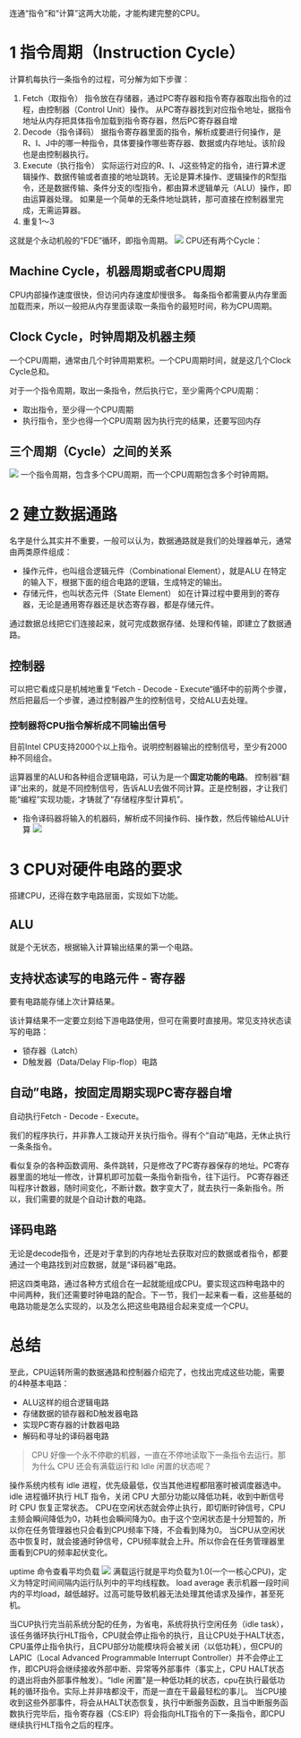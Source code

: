 连通“指令”和“计算”这两大功能，才能构建完整的CPU。
# 1 指令周期（Instruction Cycle）
计算机每执行一条指令的过程，可分解为如下步骤：
1. Fetch（取指令）
指令放在存储器，通过PC寄存器和指令寄存器取出指令的过程，由控制器（Control Unit）操作。
从PC寄存器找到对应指令地址，据指令地址从内存把具体指令加载到指令寄存器，然后PC寄存器自增
2. Decode（指令译码）
据指令寄存器里面的指令，解析成要进行何操作，是R、I、J中的哪一种指令，具体要操作哪些寄存器、数据或内存地址。该阶段也是由控制器执行。
3. Execute（执行指令）
实际运行对应的R、I、J这些特定的指令，进行算术逻辑操作、数据传输或者直接的地址跳转。无论是算术操作、逻辑操作的R型指令，还是数据传输、条件分支的I型指令，都由算术逻辑单元（ALU）操作，即由运算器处理。
如果是一个简单的无条件地址跳转，那可直接在控制器里完成，无需运算器。
4. 重复1～3

这就是个永动机般的“FDE”循环，即指令周期。
![](https://img-blog.csdnimg.cn/171cff94c628488b823513f4e38973eb.png?x-oss-process=image/watermark,type_ZHJvaWRzYW5zZmFsbGJhY2s,shadow_50,text_Q1NETiBASmF2YUVkZ2Uu,size_20,color_FFFFFF,t_70,g_se,x_16)
CPU还有两个Cycle：
## Machine Cycle，机器周期或者CPU周期
CPU内部操作速度很快，但访问内存速度却慢很多。
每条指令都需要从内存里面加载而来，所以一般把从内存里面读取一条指令的最短时间，称为CPU周期。
## Clock Cycle，时钟周期及机器主频
一个CPU周期，通常由几个时钟周期累积。一个CPU周期时间，就是这几个Clock Cycle总和。

对于一个指令周期，取出一条指令，然后执行它，至少需两个CPU周期：
- 取出指令，至少得一个CPU周期
- 执行指令，至少也得一个CPU周期
因为执行完的结果，还要写回内存
## 三个周期（Cycle）之间的关系
![](https://img-blog.csdnimg.cn/9d86b21db1494646a5fcde3bd86fb75d.png?x-oss-process=image/watermark,type_ZHJvaWRzYW5zZmFsbGJhY2s,shadow_50,text_Q1NETiBASmF2YUVkZ2Uu,size_20,color_FFFFFF,t_70,g_se,x_16)
一个指令周期，包含多个CPU周期，而一个CPU周期包含多个时钟周期。
# 2 建立数据通路
名字是什么其实并不重要，一般可以认为，数据通路就是我们的处理器单元，通常由两类原件组成：
- 操作元件，也叫组合逻辑元件（Combinational Element），就是ALU
在特定的输入下，根据下面的组合电路的逻辑，生成特定的输出。
- 存储元件，也叫状态元件（State Element）
如在计算过程中要用到的寄存器，无论是通用寄存器还是状态寄存器，都是存储元件。

通过数据总线把它们连接起来，就可完成数据存储、处理和传输，即建立了数据通路。
## 控制器
可以把它看成只是机械地重复“Fetch - Decode - Execute“循环中的前两个步骤，然后把最后一个步骤，通过控制器产生的控制信号，交给ALU去处理。
### 控制器将CPU指令解析成不同输出信号
目前Intel CPU支持2000个以上指令。说明控制器输出的控制信号，至少有2000种不同组合。

运算器里的ALU和各种组合逻辑电路，可认为是一个**固定功能的电路**。
控制器“翻译”出来的，就是不同控制信号，告诉ALU去做不同计算。正是控制器，才让我们能“编程”实现功能，才铸就了“存储程序型计算机”。
- 指令译码器将输入的机器码，解析成不同操作码、操作数，然后传输给ALU计算
![](https://img-blog.csdnimg.cn/cb0596de354c42baad326015b7a6f151.png?x-oss-process=image/watermark,type_ZHJvaWRzYW5zZmFsbGJhY2s,shadow_50,text_Q1NETiBASmF2YUVkZ2Uu,size_20,color_FFFFFF,t_70,g_se,x_16)
# 3 CPU对硬件电路的要求
搭建CPU，还得在数字电路层面，实现如下功能。
## ALU
就是个无状态，根据输入计算输出结果的第一个电路。
## 支持状态读写的电路元件 - 寄存器
要有电路能存储上次计算结果。

该计算结果不一定要立刻给下游电路使用，但可在需要时直接用。常见支持状态读写的电路：
- 锁存器（Latch）
- D触发器（Data/Delay Flip-flop）电路
## 自动”电路，按固定周期实现PC寄存器自增
自动执行Fetch - Decode - Execute。

我们的程序执行，并非靠人工拨动开关执行指令。得有个“自动”电路，无休止执行一条条指令。

看似复杂的各种函数调用、条件跳转，只是修改了PC寄存器保存的地址。PC寄存器里面的地址一修改，计算机即可加载一条指令新指令，往下运行。
PC寄存器还叫程序计数器，随时间变化，不断计数。数字变大了，就去执行一条新指令。所以，我们需要的就是个自动计数的电路。
## 译码电路
无论是decode指令，还是对于拿到的内存地址去获取对应的数据或者指令，都要通过一个电路找到对应数据，就是“译码器”电路。

把这四类电路，通过各种方式组合在一起就能组成CPU。要实现这四种电路中的中间两种，我们还需要时钟电路的配合。下一节，我们一起来看一看，这些基础的电路功能是怎么实现的，以及怎么把这些电路组合起来变成一个CPU。
# 总结
至此，CPU运转所需的数据通路和控制器介绍完了，也找出完成这些功能，需要的4种基本电路：
- ALU这样的组合逻辑电路
- 存储数据的锁存器和D触发器电路
- 实现PC寄存器的计数器电路
- 解码和寻址的译码器电路

> CPU 好像一个永不停歇的机器，一直在不停地读取下一条指令去运行。那为什么 CPU 还会有满载运行和 Idle 闲置的状态呢？

操作系统内核有 idle 进程，优先级最低，仅当其他进程都阻塞时被调度器选中。idle 进程循环执行 HLT 指令，关闭 CPU 大部分功能以降低功耗，收到中断信号时 CPU 恢复正常状态。 CPU在空闲状态就会停止执行，即切断时钟信号，CPU主频会瞬间降低为0，功耗也会瞬间降为0。由于这个空闲状态是十分短暂的，所以你在任务管理器也只会看到CPU频率下降，不会看到降为0。 当CPU从空闲状态中恢复时，就会接通时钟信号，CPU频率就会上升。所以你会在任务管理器里面看到CPU的频率起伏变化。

uptime 命令查看平均负载
![](https://img-blog.csdnimg.cn/ebdc106681da4dba974a91c1147092a5.png)
满载运行就是平均负载为1.0(一个一核心CPU)，定义为特定时间间隔内运行队列中的平均线程数。
load average 表示机器一段时间内的平均load，越低越好。过高可能导致机器无法处理其他请求及操作，甚至死机。

当CUP执行完当前系统分配的任务，为省电，系统将执行空闲任务（idle task），该任务循环执行HLT指令，CPU就会停止指令的执行，且让CPU处于HALT状态，CPU虽停止指令执行，且CPU部分功能模块将会被关闭（以低功耗），但CPU的LAPIC（Local Advanced Programmable Interrupt Controller）并不会停止工作，即CPU将会继续接收外部中断、异常等外部事件（事实上，CPU HALT状态的退出将由外部事件触发）。“Idle 闲置”是一种低功耗的状态，cpu在执行最低功耗的循环指令。实际上并非啥都没干，而是一直在干最最轻松的事儿。
当CPU接收到这些外部事件，将会从HALT状态恢复，执行中断服务函数，且当中断服务函数执行完毕后，指令寄存器（CS:EIP）将会指向HLT指令的下一条指令，即CPU继续执行HLT指令之后的程序。